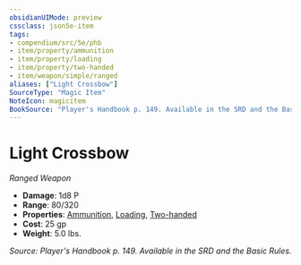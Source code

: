 ```yaml
---
obsidianUIMode: preview
cssclass: json5e-item
tags:
- compendium/src/5e/phb
- item/property/ammunition
- item/property/loading
- item/property/two-handed
- item/weapon/simple/ranged
aliases: ["Light Crossbow"]
SourceType: "Magic Item"
NoteIcon: magicitem
BookSource: "Player's Handbook p. 149. Available in the SRD and the Basic Rules."
---
```

# Light Crossbow
*Ranged Weapon*  

- **Damage**: 1d8 P
- **Range**: 80/320
- **Properties**: [Ammunition](/2-Mechanics/CLI/rules/item-properties.md#Ammunition), [Loading](/2-Mechanics/CLI/rules/item-properties.md#Loading), [Two-handed](/2-Mechanics/CLI/rules/item-properties.md#Two-handed)
- **Cost**: 25 gp
- **Weight**: 5.0 lbs.

*Source: Player's Handbook p. 149. Available in the SRD and the Basic Rules.*